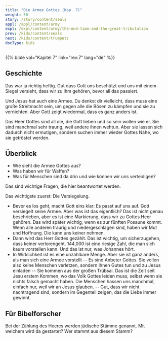 ```yaml
---
title: "Die Armee Gottes (Kap. 7)"
weight: 50
story: /story/content/seals
appl: /appl/content/army
expl: /expl/content/army/the-end-time-and-the-great-tribulation
prev: /kids/content/seals
next: /kids/content/trumpets
docType: kids
---
```


{{% bible val="Kapitel 7" link="rev:7" lang="de" %}}

## Geschichte

Das war ja richtig heftig. Gut dass Gott uns beschützt und uns mit einem Siegel versieht, dass wir zu ihm gehören, bevor all das passiert.

Und Jesus hat auch eine Armee. Du denkst dir vielleicht, dass muss eine große Streitmacht sein, um gegen alle die Bösen zu kämpfen und sie zu vernichten. Aber Gott zeigt wiedermal, dass es ganz anders ist.

Das Heer Gottes sind all die, die Gott lieben und so sein wollen wie er. Sie sind manchmal sehr traurig, weil andere ihnen wehtun. Aber sie lassen sich dadurch nicht ermutigen, sondern suchen immer wieder Gottes Nähe, wo sie getröstet werden.

## Überblick

- Wie sieht die Armee Gottes aus?
- Was haben wir für Waffen?
- Was für Menschen sind da drin und wie können wir uns verteidigen?

Das sind wichtige Fragen, die hier beantwortet werden.

Das wichtigste zuerst: Die Versiegelung.

- Bevor es los geht, macht Gott eins klar: Es passt auf uns auf. Gott versiegelt seine Armee. Aber was ist das eigentlich? Das ist nicht genau beschrieben, aber es ist eine Markierung, dass wir zu Gottes Heer gehören. Das wird später wichtig, wenn es zur fünften Posaune kommt. Wenn alle anderen traurig und niedergeschlagen sind, haben wir Mut und Hoffnung. Die kann uns keiner nehmen.
- Dann wird das Herr Gottes gezählt. Das ist wichtig, um sicherzugehen, dass keiner verlorengeht. 144,000 ist eine riesige Zahl, die man sich kaum vorstellen kann. Und das ist nur, was Johannes hört.
- In Wirklichkeit ist es eine unzählbare Menge. Aber sie ist ganz anders, als man sich eine Armee vorstellt
  -- Es sind Anbeter Gottes. Sie vollen also keine Menschen verletzen, sondern ihnen Gutes tun und zu Jesus einladen
  -- Sie kommen aus der großen Trübsal. Das ist die Zeit seit Jesu erstem Kommen, wo das Volk Gottes leiden muss, selbst wenn sie nichts falsch gemacht haben. Die Menschen hassen uns manchmal, einfach nur, weil wir an Jesus glauben.
  -- Gut, dass wir nicht nachtragend sind, sondern im Gegenteil zeigen, das die Liebe immer gewinnt.

## Für Bibelforscher

Bei der Zählung des Heeres werden jüdische Stämme genannt. Mit welchem wird da gestartet? Wer stammt aus diesem Stamm?
